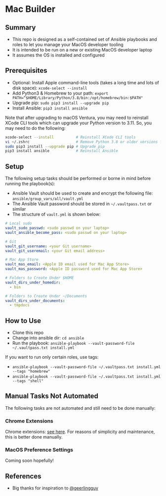 # Mac Builder

## Summary

- This repo is designed as a self-contained set of Ansible playbooks and roles to let you manage your MacOS developer tooling
- It is intended to be run on a new or existing MacOS developer laptop
- It assumes the OS is installed and configured

## Prerequisites

- Optional: Install Apple command-line tools (takes a long time and lots of disk space): `xcode-select --install`
- Add Python3 & Homebrew to your path: `export PATH=“$HOME/Library/Python/3.8/bin:/opt/homebrew/bin:$PATH"`
- Upgrade pip: `sudo pip3 install --upgrade pip`
- Install Ansible: `pip3 install ansible`

Note that after upgrading to macOS Ventura, you may need to reinstall XCode CLI tools which can upgrade your Python version to 3.11. So, you may need to do the following:

``` bash
xcode-select --install          # Reinstall XCode CLI tools
vi ~/.zshrc                     # Remove Python 3.8 or older versions from your PATH in .zshrc or similar
sudo pip3 install --upgrade pip # Upgrade pip
pip3 install ansible            # Reinstall Ansible
```

## Setup

The following setup tasks should be performed or borne in mind before running the playbook(s):

- Ansible Vault should be used to create and encrypt the following file: `ansible/group_vars/all/vault.yml`
- The Ansible Vault password should be stored in `~/.vaultpass.txt` or similar
- The structure of `vault.yml` is shown below:

``` yaml
# Local sudo
vault_sudo_passwd: <sudo passwd on your laptop>
vault_ansible_become_pass: <sudo passwd on your laptop>

# Git
vault_git_username: <your Git username>
vault_git_useremail: <your Git email address>

# Mac App Store
vault_mas_email: <Apple ID email used for Mac App Store>
vault_mas_password: <Apple ID password used for Mac App Store>

# Folders to Create Under $HOME
vault_dirs_under_homedir:
  - bin

# Folders to Create Under ~/Documents
vault_dirs_under_documents:
  - tmpdocs
```

## How to Use

- Clone this repo
- Change into ansible dir: `cd ansible`
- Run the playbook: `ansible-playbook --vault-password-file ~/.vaultpass.txt install.yml`

If you want to run only certain roles, use tags:

- `ansible-playbook --vault-password-file ~/.vaultpass.txt install.yml --tags "homebrew"`
- `ansible-playbook --vault-password-file ~/.vaultpass.txt install.yml --tags "shell"`

## Manual Tasks Not Automated

The following tasks are not automated and still need to be done manually:

### Chrome Extensions

Chrome extensions: [see here](https://developer.chrome.com/docs/extensions/mv3/external_extensions/).
For reasons of simplicity and maintenance, this is better done manually.

### MacOS Preference Settings

Coming soon hopefully!

## References

- Big thanks for inspiration to [@geerlingguy](https://github.com/geerlingguy)